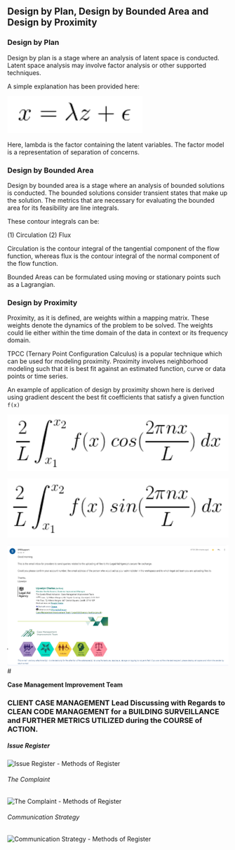 ## Design by Plan, Design by Bounded Area and Design by Proximity

### Design by Plan

Design by plan is a stage where an analysis of latent space is conducted. Latent space analysis may involve factor analysis or other supported techniques. 

A simple explanation has been provided here:

<!---
(\frac{2}{L} \int_{x_1}^{x_2} f(x) \: cos(\frac{2\pi nx}{L}) \: dx)
-->

![Factor Analysis](./images/factor_analysis.png)

Here, lambda is the factor containing the latent variables. The factor model is a representation of separation of concerns. 

### Design by Bounded Area

Design by bounded area is a stage where an analysis of bounded solutions is conducted. The bounded solutions consider transient states that make up the solution. The metrics that are necessary for evaluating the bounded area for its feasibility are line integrals. 

These contour integrals can be:

(1) Circulation
(2) Flux

Circulation is the contour integral of the tangential component of the flow function, whereas flux is the contour integral of the normal component of the flow function. 

Bounded Areas can be formulated using moving or stationary points such as a Lagrangian. 

### Design by Proximity

Proximity, as it is defined, are weights within a mapping matrix. These weights denote the dynamics of the problem to be solved. The weights could lie either within the time domain of the data in context or its frequency domain. 

TPCC (Ternary Point Configuration Calculus) is a popular technique which can be used for modeling proximity. Proximity involves neighborhood modeling such that it is best fit against an estimated function, curve or data points or time series. 

An example of application of design by proximity shown here is derived using gradient descent the best fit coefficients that satisfy a given function `f(x)`

![An coeffients](./images/An_coeff.png)

![Bn coeffients](./images/Bn_coeff.png)

![MoJ - Collaboration](./images/Access-Request-aswinkvj-klinterai-com-Aswin-Vijayakumar-Mail.png)#

**Case Management Improvement Team**
### **CLIENT CASE MANAGEMENT Lead Discussing with Regards to CLEAN CODE MANAGEMENT for a BUILDING SURVEILLANCE and FURTHER METRICS UTILIZED during the COURSE of ACTION.**

##### Issue Register

![Issue Register - Methods of Register](./images/Methods%%20Register%20-%20Issue%20Register.png)

###### The Complaint

![The Complaint - Methods of Register](./images/Methods%20of%20Register%20-%20The%20Complaint.png)

###### Communication Strategy

![Communication Strategy - Methods of Register](./images/Methods%20of%20Register%20-%20Communication%20Strategy.png)

